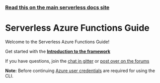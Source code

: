 <!--
title: Serverless - Azure Functions
menuText: Azure
layout: Doc
-->

<!-- DOCS-SITE-LINK:START automatically generated  -->
### [Read this on the main serverless docs site](https://www.serverless.com/framework/docs/providers/azure/guide/)
<!-- DOCS-SITE-LINK:END -->

# Serverless Azure Functions Guide

Welcome to the Serverless Azure Functions Guide!

Get started with the **[Introduction to the framework](./intro.md)**

If you have questions, join the [chat in gitter](https://gitter.im/serverless/serverless) or [post over on the forums](http://forum.serverless.com/)

**Note:** Before continuing [Azure user credentials](./credentials.md) are required for using the CLI.
